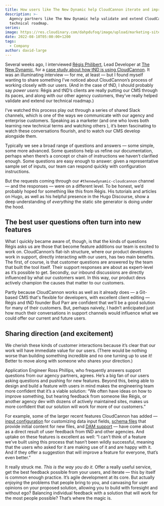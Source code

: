 ```yaml
---
title: How users like The New Dynamic help CloudCannon iterate and improve
description: >-
  Agency partners like The New Dynamic help validate and extend CloudCannon's
  technical roadmap. 
series:
image: https://res.cloudinary.com/dahpdufoq/image/upload/marketing-site/tnd-support-assist.jpg
date: 2022-08-10T05:00:00+1200
tags:
  - Company
author: david-large
---
```

Several weeks ago, I interviewed [Régis Philibert](https://www.regisphilibert.com/), Lead Developer at [The New Dynamic,](https://www.thenewdynamic.com/) for a [case study about how tND is using CloudCannon](https://cloudcannon.com/customers/the-new-dynamic/). It was an illuminating interview — for me, at least — but I found myself wanting to share something I’ve noticed about CloudCannon’s process of working closely with our users. (And in the case of tND, I should probably say *power users*\: Régis and tND’s clients are really putting our CMS through its paces, and along with our other agency customers, they’ve really helped validate and extend our technical roadmap.)

I’ve watched this process play out through a series of shared Slack channels, which is one of the ways we communicate with our agency and enterprise customers. Speaking as a marketer (and one who loves both learning new technical terms and watching others ), it’s been fascinating to watch these conversations flourish, and to watch our CMS develop alongside them.

Typically we see a broad range of questions and answers — some simple, some more advanced. Some questions help us refine our documentation, perhaps when there’s a concept or chain of instructions we haven’t clarified enough. Some questions are easy enough to answer: given a representative sample set of inputs, our team can respond quickly with configuration instructions.

But the requests coming through our `#thenewdynamic-cloudcannon` channel — and the responses — were on a different level. To be honest, we’d probably hoped for something like this from Régis. His tutorials and articles on Hugo, as well as his helpful presence in the Hugo Discourse, show a deep understanding of *everything* the static site generator is doing under the hood.

## The best user questions often turn into new features

What I quickly became aware of, though, is that the kinds of questions Régis asks us are those that become feature additions our team is excited to work on. CloudCannon’s flat-ish structure, where our product developers work in support, directly interacting with our users, has two main benefits. The first, of course, is that customer questions are answered by the team that built the tool itself. Their support responses are about as expert-level as it’s possible to get. Secondly, our inbound discussions are directly influenced by what our customers want. In this way, our product devs actively champion the causes that matter to our customers.

Partly because CloudCannon works as well as it already does — a Git-based CMS that's flexible for developers, with excellent client editing — Régis and tND founder Bud Parr are confident that we’ll be a good solution for many of their customers. But, perhaps naively, I hadn’t anticipated just how much their conversations in support channels would influence what we could offer our current and future users.

## Sharing direction (and excitement)

We cherish these kinds of customer interactions because it’s clear that our work will have immediate value for our users. (There would be nothing worse than building something incredible and no one turning up to use it\! Better to move along with someone who shares your direction.)

Application Engineer Ross Phillips, who frequently answers support questions from our agency partners, agrees. He’s a big fan of our users asking questions and pushing for new features. Beyond this, being able to design and build a feature with users in mind makes the engineering team more confident that it’s a viable solution: “We often have ideas on how to improve something, but hearing feedback from someone like Régis, or another agency dev with dozens of actively maintained sites, makes us more confident that our solution will work for more of our customers.”

For example, some of the larger recent features CloudCannon has added — [input configuration](https://cloudcannon.com/documentation/articles/how-to-choose-what-input-is-used-in-the-data-editor/) for customizing data input fields, [schema files](https://cloudcannon.com/documentation/articles/creating-collection-schemas/) that provide initial content for new files, and [DAM support](https://cloudcannon.com/documentation/articles/integrating-your-dam-with-cloudcannon/) — have come about as a direct result of user feedback from tND and other agencies. And uptake on these features is excellent as well: “I can’t think of a feature we’ve built using this process that hasn’t been wildly successful, meaning that the users who asked for it are making use of it and are happy with it. And if they offer a suggestion that will improve a feature for everyone, that’s even better.”

It really struck me. *This is the way you do it.* Offer a really useful service, get the best feedback possible from your users, and iterate — this by itself is common enough practice. It’s agile development at its core. But actually *enjoying* the problems that people bring to you, and canvasing for user opinions on your proposed solution, allowing you to build with foresight and without ego? Balancing individual feedback with a solution that will work for the most people possible? That’s where the magic is.